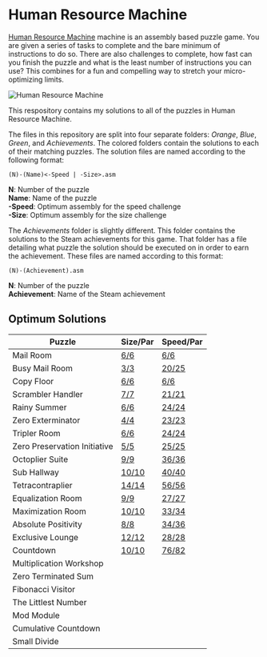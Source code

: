 # Human Resource Machine

[Human Resource Machine](https://tomorrowcorporation.com/humanresourcemachine "Game Homepage") machine is an assembly based puzzle game. You are given a series of tasks to complete and the bare minimum of instructions to do so. There are also challenges to complete, how fast can you finish the puzzle and what is the least number of instructions you can use? This combines for a fun and compelling way to stretch your micro-optimizing limits.

![Human Resource Machine](https://tomorrowcorporation.com/blog/wp-content/themes/tcTheme2/images/hrm/screenshots/hrm_01.png)

This respository contains my solutions to all of the puzzles in Human Resource Machine.

The files in this repository are split into four separate folders: *Orange*, *Blue*, *Green*, and *Achievements*. The colored folders contain the solutions to each of their matching puzzles. The solution files are named according to the following format:

	(N)-(Name)<-Speed | -Size>.asm  
	
**N**: Number of the puzzle  
**Name**: Name of the puzzle  
**-Speed**: Optimum assembly for the speed challenge  
**-Size**: Optimum assembly for the size challenge  

The  *Achievements* folder is slightly different. This folder contains the solutions to the Steam achievements for this game. That folder has a file detailing what puzzle the solution should be executed on in order to earn the achievement. These files are named according to this format: 

	(N)-(Achievement).asm

**N**: Number of the puzzle  
**Achievement**: Name of the Steam achievement

## Optimum Solutions
| Puzzle | Size/Par | Speed/Par |
| -- | -- | -- |
| Mail Room | [6/6](Orange/1-MailRoom.asm) | [6/6](Orange/1-MailRoom.asm) |
| Busy Mail Room | [3/3](Orange/2-BusyMailRoom-Size.asm) | [20/25](Orange/2-BusyMailRoom-Speed.asm) |
| Copy Floor | [6/6](Orange/3-CopyFloor.asm) | [6/6](Orange/3-CopyFloor.asm) |
| Scrambler Handler | [7/7](Orange/4-ScramblerHandler.asm) | [21/21](Orange/4-ScramblerHandler.asm) |
| Rainy Summer| [6/6](Orange/6-RainySummer.asm) | [24/24](Orange/6-RainySummer.asm) |
| Zero Exterminator | [4/4](Blue/7-ZeroExterminator.asm) | [23/23](Blue/7-ZeroExterminator.asm) |
| Tripler Room | [6/6](Orange/8-TriplerRoom.asm) | [24/24](Orange/8-TriplerRoom.asm) |
| Zero Preservation Initiative | [5/5](Blue/9-ZeroPreservationInitiative.asm) | [25/25](Blue/9-ZeroPreservationInitiative.asm) |
| Octoplier Suite | [9/9](Orange/10-OctoplierSuite.asm) | [36/36](Orange/10-OctoplierSuite.asm) |
| Sub Hallway | [10/10](Blue/11-SubHallway.asm)| [40/40](Blue/11-SubHallway.asm) |
| Tetracontraplier | [14/14](Orange/12-Tetracontiplier.asm) | [56/56](Orange/12-Tetracontiplier.asm) |
| Equalization Room | [9/9](Blue/13-EqualizerRoom.asm) | [27/27](Blue/13-EqualizerRoom.asm) |
| Maximization Room | [10/10](Blue/14-MaximizationRoom.asm) | [33/34](Blue/14-MaximizationRoom.asm) |
| Absolute Positivity | [8/8](Blue/16-AbsolutePositivity.asm) | [34/36](Blue/16-AbsolutePositivity.asm) |
| Exclusive Lounge | [12/12](Blue/17-ExclusiveLounge.asm) | [28/28](Blue/17-ExclusiveLounge.asm) |
| Countdown | [10/10](Blue/19-Countdown-Size.asm) | [76/82](Blue/19-Countdown-Speed.asm) |
| Multiplication Workshop | | |
| Zero Terminated Sum| | |
| Fibonacci Visitor | | |
| The Littlest Number | | |
| Mod Module | | |
| Cumulative Countdown | | |
| Small Divide | | |